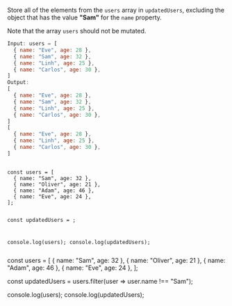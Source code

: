 Store all of the elements
from the `users` array
in `updatedUsers`,
excluding the object that
has the value **"Sam"**
for the `name` property.

Note that the array `users`
should not be mutated.

```js
Input: users = [
  { name: "Eve", age: 28 },
  { name: "Sam", age: 32 },
  { name: "Linh", age: 25 },
  { name: "Carlos", age: 30 },
]
Output:
[
  { name: "Eve", age: 28 },
  { name: "Sam", age: 32 },
  { name: "Linh", age: 25 },
  { name: "Carlos", age: 30 },
]
[
  { name: "Eve", age: 28 },
  { name: "Linh", age: 25 },
  { name: "Carlos", age: 30 },
]
```

<codeblock type="exercise" language="javascript" testMode="fixedInput">
<code>
const users = [
  { name: "Sam", age: 32 },
  { name: "Oliver", age: 21 },
  { name: "Adam", age: 46 },
  { name: "Eve", age: 24 },
];

const updatedUsers = ;

console.log(users);
console.log(updatedUsers);

</code>

<solution>
const users = [
  { name: "Sam", age: 32 },
  { name: "Oliver", age: 21 },
  { name: "Adam", age: 46 },
  { name: "Eve", age: 24 },
];

const updatedUsers = users.filter(user => user.name !== "Sam");

console.log(users);
console.log(updatedUsers);

</solution>
</codeblock>
